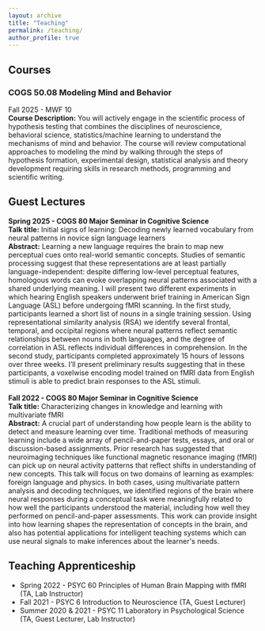```yaml
---
layout: archive
title: "Teaching"
permalink: /teaching/
author_profile: true
---
```


## Courses

### COGS 50.08 Modeling Mind and Behavior 
Fall 2025 - MWF 10 \
**Course Description:** You will actively engage in the scientific process of hypothesis testing that combines the disciplines of neuroscience, behavioral science, statistics/machine learning to understand the mechanisms of mind and behavior. The course will review computational approaches to modeling the mind by walking through the steps of hypothesis formation, experimental design, statistical analysis and theory development requiring skills in research methods, programming and scientific writing. 


## Guest Lectures

**Spring 2025 - COGS 80 Major Seminar in Cognitive Science** \
**Talk title:** Initial signs of learning: Decoding newly learned vocabulary from neural patterns in novice sign language learners \
**Abstract:** Learning a new language requires the brain to map new perceptual cues onto real-world semantic concepts. Studies of semantic processing suggest that these representations are at least partially language-independent: despite differing low-level perceptual features, homologous words can evoke overlapping neural patterns associated with a shared underlying meaning. I will present two different experiments in which hearing English speakers underwent brief training in American Sign Language (ASL) before undergoing fMRI scanning. In the first study, participants learned a short list of nouns in a single training session. Using representational similarity analysis (RSA) we identify several frontal, temporal, and occipital regions where neural patterns reflect semantic relationships between nouns in both languages, and the degree of correlation in ASL reflects individual differences in comprehension. In the second study, participants completed approximately 15 hours of lessons over three weeks. I’ll present preliminary results suggesting that in these participants, a voxelwise encoding model trained on fMRI data from English stimuli is able to predict brain responses to the ASL stimuli. \
\
**Fall 2022 - COGS 80 Major Seminar in Cognitive Science** \
**Talk title:** Characterizing changes in knowledge and learning with multivariate fMRI  \
**Abstract:** A crucial part of understanding how people learn is the ability to detect and measure learning over time. Traditional methods of measuring learning include a wide array of pencil-and-paper tests, essays, and oral or discussion-based assignments. Prior research has suggested that neuroimaging techniques like functional magnetic resonance imaging (fMRI) can pick up on neural activity patterns that reflect shifts in understanding of new concepts. This talk will focus on two domains of learning as examples: foreign language and physics. In both cases, using multivariate pattern analysis and decoding techniques, we identified regions of the brain where neural responses during a conceptual task were meaningfully related to how well the participants understood the material, including how well they performed on pencil-and-paper assessments. This work can provide insight into how learning shapes the representation of concepts in the brain, and also has potential applications for intelligent teaching systems which can use neural signals to make inferences about the learner's needs.



## Teaching Apprenticeship
- Spring 2022 - PSYC 60 Principles of Human Brain Mapping with fMRI (TA, Lab Instructor)
- Fall 2021 - PSYC 6 Introduction to Neuroscience (TA, Guest Lecturer)
- Summer 2020 & 2021 - PSYC 11 Laboratory in Psychological Science (TA, Guest Lecturer, Lab Instructor)
